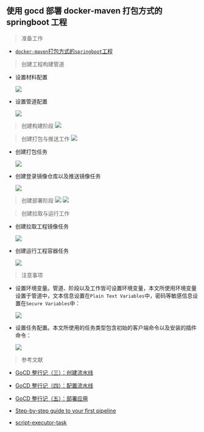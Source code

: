 ## 使用 gocd 部署 docker-maven 打包方式的 springboot 工程

> 准备工作

* [```docker-maven```打包方式的```springboot```工程](https://gitee.com/FSDGarden/elasticjob-lite-backend.git)

> 创建工程构建管道

* 设置材料配置

  ![](https://raw.githubusercontent.com/Garden12138/picbed-cloud/main/minikube/Snipaste_2023-04-09_20-51-42.png)

* 设置管道配置

  ![](https://raw.githubusercontent.com/Garden12138/picbed-cloud/main/minikube/Snipaste_2023-04-09_20-59-10.png)

> 创建构建阶段
  ![](https://raw.githubusercontent.com/Garden12138/picbed-cloud/main/minikube/Snipaste_2023-04-09_21-02-59.png)

> 创建打包与推送工作
  ![](https://raw.githubusercontent.com/Garden12138/picbed-cloud/main/minikube/Snipaste_2023-04-09_21-12-44.png)

* 创建打包任务

  ![](https://raw.githubusercontent.com/Garden12138/picbed-cloud/main/minikube/Snipaste_2023-04-09_21-17-51.png)

* 创建登录镜像仓库以及推送镜像任务

  ![](https://raw.githubusercontent.com/Garden12138/picbed-cloud/main/minikube/WechatIMG108.png)


> 创建部署阶段
  ![](https://raw.githubusercontent.com/Garden12138/picbed-cloud/main/minikube/Snipaste_2023-04-09_21-27-10.png)
  ![](https://raw.githubusercontent.com/Garden12138/picbed-cloud/main/minikube/Snipaste_2023-04-09_21-28-06.png)

> 创建拉取与运行工作

* 创建拉取工程镜像任务

  ![](https://raw.githubusercontent.com/Garden12138/picbed-cloud/main/minikube/Snipaste_2023-04-09_21-32-34.png)

* 创建运行工程容器任务

  ![](https://raw.githubusercontent.com/Garden12138/picbed-cloud/main/minikube/Snipaste_2023-04-09_21-33-25.png)

> 注意事项

* 设置环境变量。管道、阶段以及工作皆可设置环境变量，本文所使用环境变量设置于管道中，文本信息设置在```Plain Text Variables```中，密码等敏感信息设置在```Secure Variables```中：
  
  ![](https://raw.githubusercontent.com/Garden12138/picbed-cloud/main/minikube/Snipaste_2023-04-09_21-38-46.png)

* 设置任务配置。本文所使用的任务类型包含初始的客户端命令以及安装的插件命令：
  
  ![](https://raw.githubusercontent.com/Garden12138/picbed-cloud/main/minikube/Snipaste_2023-04-09_21-44-44.png)
 
> 参考文献

* [GoCD 整行记（三）：创建流水线](https://www.jianshu.com/p/4711f9781aa1)

* [GoCD 整行记（四）：配置流水线](https://www.jianshu.com/p/27cb772dd35f)

* [GoCD 整行记（五）：部署应用](https://www.jianshu.com/p/79e829fdb2a1)

* [Step-by-step guide to your first pipeline](https://www.gocd.org/getting-started/part-1/)

* [script-executor-task](https://github.com/gocd-contrib/script-executor-task)